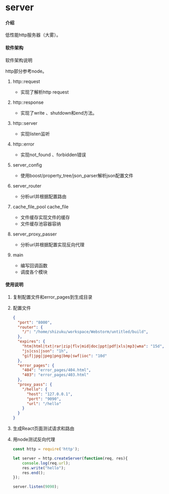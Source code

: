 # server

#### 介绍
低性能http服务器（大雾）。

#### 软件架构
软件架构说明

http部分参考node。

1. http::request
    * 实现了解析http request 

2. http::response
    * 实现了write 、shutdown和end方法。

3. http::server
    * 实现listen监听

4. http::error
    * 实现not_found 、forbidden错误

5. server_config
    * 使用boost/property_tree/json_parser解析json配置文件

6. server_router
    * 分析url并根据配置路由

7. cache_file_pool cache_file
    * 文件缓存实现文件的缓存
    * 文件缓存池容器容纳
    
8. server_proxy_passer
    * 分析url并根据配置实现反向代理

9. main
    * 编写回调函数
    * 调度各个模块
    
#### 使用说明

1. 复制配置文件和error_pages到生成目录

2. 配置文件
    ```json
    {
      "port": "8000",
      "router": {
        "/": "/home/shizuku/workspace/Webstorm/untitled/build",
      },
      "expires": {
        "htm|html|txt|rar|zip|flv|mid|doc|ppt|pdf|xls|mp3|wma": "15d",
        "js|css|json": "1h",
        "gif|jpg|jpeg|png|bmp|swf|ioc": "10d"
      },
      "error_pages": {
        "404": "error_pages/404.html",
        "403": "error_pages/403.html"
      },
      "proxy_pass": {
        "/hello": {
          "host": "127.0.0.1",
          "port": "9090",
          "url": "/hello"
        }
      }
    }
    ```
3. 生成React页面测试请求和路由

4. 用node测试反向代理
    ```js
    const http = require('http');
    
    let server = http.createServer(function(req, res){
        console.log(req.url);
        res.write("hello");
        res.end();
    });
    
    server.listen(9090);
    ```

